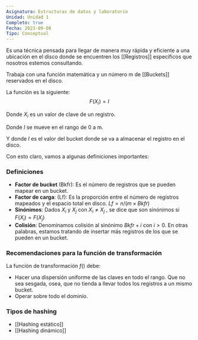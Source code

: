 ```yaml
---
Asignatura: Estructuras de datos y laboratorio
Unidad: Unidad 1
Completo: true
Fecha: 2023-09-08
Tipo: Conceptual
---
```



Es una técnica pensada para llegar de manera muy rápida y eficiente a una ubicación en el disco donde se encuentren los [[Registros]] específicos que nosotros estemos consultando. 

Trabaja con una función matemática y un número m de [[Buckets]] reservados en el disco.

La función es la siguiente:
$$F(X_i)=I$$

Donde $X_i$ es un valor de clave de un registro.

Donde $I$ se mueve en el rango de 0 a m.

Y donde $I$ es el valor del bucket donde se va a almacenar el registro en el disco. 

Con esto claro, vamos a algunas definiciones importantes:

### Definiciones

- **Factor de bucket** (Bkfr): Es el número de registros que se pueden mapear en un bucket.
- **Factor de carga**: (Lf): Es la proporción entre el número de registros mapeados y el espacio total en disco. $Lf = n/(m \times Bkfr)$
- **Sinónimos**: Dados $X_i$ y $X_j$  con $X_i\neq X_j$ , se dice que son sinónimos si $F(X_i)= F(X_j)$   
- **Colisión**: Denominamos colisión al sinónimo $Bkfr + i$   con   $i>0$. En otras palabras, estamos tratando de insertar más registros de los que se pueden en un bucket.


### Recomendaciones para la función de transformación
La función de transformación $f()$ debe:
- Hacer una dispersión uniforme de las claves en todo el rango. Que no sea sesgada, osea, que no tienda a llevar todos los registros a un mismo bucket.
- Operar sobre todo el dominio. 

### Tipos de hashing
- [[Hashing estático]]
- [[Hashing dinámico]]
